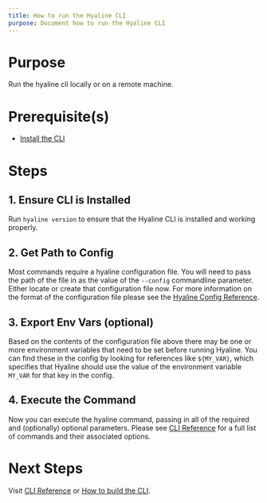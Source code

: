 ```yaml
---
title: How to run the Hyaline CLI
purpose: Document how to run the Hyaline CLI
---
```

# Purpose
Run the hyaline cli locally or on a remote machine.

# Prerequisite(s)
* [Install the CLI](./install-cli.md)

# Steps

## 1. Ensure CLI is Installed
Run `hyaline version` to ensure that the Hyaline CLI is installed and working properly.

## 2. Get Path to Config
Most commands require a hyaline configuration file. You will need to pass the path of the file in as the value of the `--config` commandline parameter. Either locate or create that configuration file now. For more information on the format of the configuration file please see the [Hyaline Config Reference](../reference/config.md).

## 3. Export Env Vars (optional)
Based on the contents of the configuration file above there may be one or more environment variables that need to be set before running Hyaline. You can find these in the config by looking for references like `${MY_VAR}`, which specifies that Hyaline should use the value of the environment variable `MY_VAR` for that key in the config.

## 4. Execute the Command
Now you can execute the hyaline command, passing in all of the required and (optionally) optional parameters. Please see [CLI Reference](../reference/cli.md) for a full list of commands and their associated options.

# Next Steps
Visit [CLI Reference](../reference/cli.md) or [How to build the CLI](./build-cli.md).